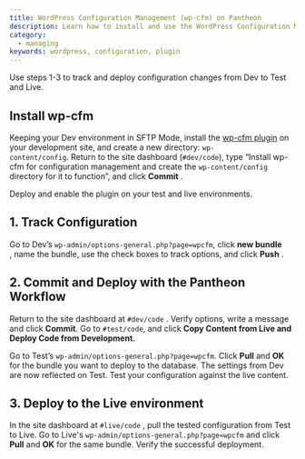```yaml
---
title: WordPress Configuration Management (wp-cfm) on Pantheon
description: Learn how to install and use the WordPress Configuration Management plugin.
category:
  - managing
keywords: wordpress, configuration, plugin
---
```

Use steps 1-3 to track and deploy configuration changes from Dev to Test and Live. 
## Install wp-cfm

Keeping your Dev environment in SFTP Mode, install the [wp-cfm plugin](https://wordpress.org/plugins/wp-cfm/) on your development site, and create a new directory: `wp-content/config`. Return to the site dashboard (`#dev/code`), type “Install wp-cfm for configuration management and create the `wp-content/config` directory for it to function”, and click **Commit** .   

Deploy and enable the plugin on your test and live environments.

## 1. Track Configuration

Go to Dev’s `wp-admin/options-general.php?page=wpcfm`, click **new bundle** , name the bundle, use the check boxes to track options, and click **Push** . 

## 2. Commit and Deploy with the Pantheon Workflow

Return to the site dashboard at `#dev/code` . Verify options, write a message and click **Commit**. Go to `#test/code`, and click **Copy Content from Live and Deploy Code from Development.**

Go to Test’s `wp-admin/options-general.php?page=wpcfm`. Click **Pull** and **OK** for the bundle you want to deploy to the database. The settings from Dev are now reflected on Test. Test your configuration against the live content.

## 3. Deploy to the **Live environment**

In the site dashboard at `#live/code` , pull the tested configuration from Test to Live. Go to Live's `wp-admin/options-general.php?page=wpcfm` and click **Pull** and **OK** for the same bundle. Verify the successful deployment.
